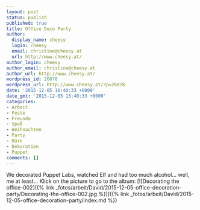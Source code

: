 ```yaml
---
layout: post
status: publish
published: true
title: Office Deco Party
author:
  display_name: cheesy
  login: cheesy
  email: christine@cheesy.at
  url: http://www.cheesy.at/
author_login: cheesy
author_email: christine@cheesy.at
author_url: http://www.cheesy.at/
wordpress_id: 26878
wordpress_url: http://www.cheesy.at/?p=26878
date: '2015-12-05 16:40:33 +0000'
date_gmt: '2015-12-05 15:40:33 +0000'
categories:
- Arbeit
- Feste
- Freunde
- Spaß
- Weihnachten
- Party
- Büro
- Dekoration
- Puppet
comments: []
---
```

We decorated Puppet Labs, watched Elf and had too much alcohol... well, me at least...
Klick on the picture to go to the album:
[![Decorating the office-002]({% link _fotos/arbeit/David/2015-12-05-office-decoration-party/Decorating-the-office-002.jpg %})]({% link _fotos/arbeit/David/2015-12-05-office-decoration-party/index.md %})
